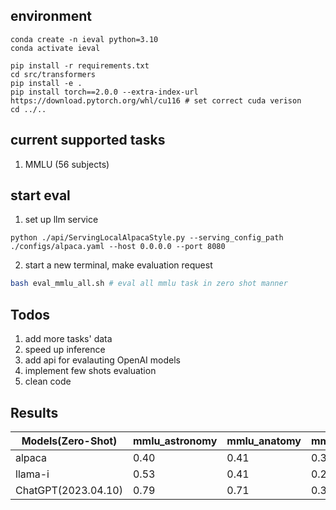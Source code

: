 ## environment
```
conda create -n ieval python=3.10
conda activate ieval

pip install -r requirements.txt
cd src/transformers
pip install -e .
pip install torch==2.0.0 --extra-index-url https://download.pytorch.org/whl/cu116 # set correct cuda verison
cd ../..
```

## current supported tasks
1. MMLU (56 subjects)

## start eval

1. set up llm service
```
python ./api/ServingLocalAlpacaStyle.py --serving_config_path ./configs/alpaca.yaml --host 0.0.0.0 --port 8080
```

2. start a new terminal, make evaluation request
```bash
bash eval_mmlu_all.sh # eval all mmlu task in zero shot manner
```

## Todos

1. add more tasks' data
2. speed up inference
3. add api for evalauting OpenAI models
4. implement few shots evaluation
5. clean code



## Results
| Models(Zero-Shot)              | mmlu_astronomy | mmlu_anatomy | mmlu_college_mathematics | mmlu_abstract_algebra |
|---------------------|----------------|--------------|--------------------------|-----------------------|
| alpaca              | 0.40           | 0.41         | 0.31                     | 0.10                  |
| llama-i             | 0.53           | 0.41         | 0.29                     | 0.27                  |
| ChatGPT(2023.04.10) | 0.79           | 0.71         | 0.30                     | 0.35                  |

